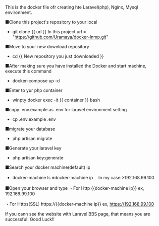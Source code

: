 This is the docker file ofr creating hte Laravel(php), Nginx, Mysql environment.

■Clone this project's repository to your local
- git clone {{ url }}
In this project url = "https://github.com/Uramaya/docker-lnmp.git"

■Move to your new download repository
- cd {{ New repository you just downloaded }}

■After making sure you have installed the Docker and start machine,
execute this command
- docker-compose up -d

■Enter to yur php container
- winpty docker exec -it {{ container }} bash

■copy .env.example as .env for laravel environment setting
- cp .env.example .env

■migrate your database
- php artisan migrate

■Generate your laravel key
- php artisan key:generate

■Search your docker machine(default) ip
- docker-machine ls
※docker-machine ip
　In my case >192.168.99.100


■Open your browser and type 
・For Http
{{docker-machine ip}} ex, 192.168.99.100

・For Https(SSL)
https://{{docker-machine ip}} ex, https://192.168.99.100

If you cann see the website with Laravel BBS page, that means you are successful!
Good Luck!!


